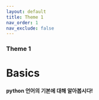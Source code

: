 ```yaml
---
layout: default
title: Theme 1
nav_order: 1
nav_exclude: false
---
```

### Theme 1
# Basics
#### python 언어의 기본에 대해 알아봅시다! 